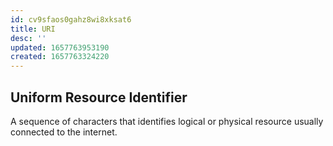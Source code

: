 ```yaml
---
id: cv9sfaos0gahz8wi8xksat6
title: URI
desc: ''
updated: 1657763953190
created: 1657763324220
---
```

## Uniform Resource Identifier

A sequence of characters that identifies logical or physical resource usually connected to the internet.
